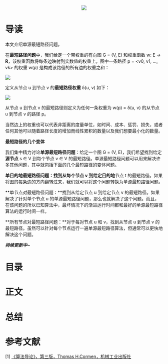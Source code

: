 <div align="center"><img src="https://gitee.com/struggle3014/picBed/raw/master/name_code.png"></div>

# 导读

本文介绍单源最短路径问题。

在**最短路径问题**中，我们给定一个带权重的有向图 G = (V, E) 和权重函数 w: E -> **R**，该权重函数将每条边映射到实数值的权重上。图中一条路径 p = <v0, v1, ..., vk> 的权重 w(p) 是构成该路径的所有边的权重之和：

<img src="http://latex.codecogs.com/svg.latex?w(p)=\sum_{i=1}^{k}w(v_{i-1}, v_{i})">

定义从节点 u 到节点 v 的**最短路径权重** δ(u, v) 如下：

<img src="http://latex.codecogs.com/svg.latex?\delta(u, v) = \begin{cases} min\{w(p):u->v\}, if \, exists \, a \, path \, from \, u \, node \, to \, v \, node \\ \infty, others \end{cases}">

从节点 u 到节点 v 的最短路径则定义为任何一条权重为 w(p) = δ(u, v) 的从节点 u 到节点 v 的路径 p。

当然边上的权重也可以代表非距离的度量单位，如时间、成本、惩罚、损失，或者任何其他可以随着路径长度的增加而线性累积的数量以及我们想要最小化的数量。

**最短路径的几个变体**

我们集中精力讨论**单源最短路径问题**：给定一个图 G = (V, E)，我们希望找到给定**源节点** s  ∈ V 到每个节点 v  ∈  V 的最短路径。单源最短路径问题可以用来解决许多其他问题，其中就包括下面的几个最短路径的变体问题。

**单目的地最短路径问题：**找到从每个节点 v 到给定**目的地**节点 t 的最短路径。如果将图的每条边的方向翻转过来，我们就可以将这个问题转换为单源最短路径问题。

**单节点对最短路径问题：**找到从给定节点 u 到给定节点 v 的最短路径。如果解决了针对单个节点 u 的单源最短路径问题，那么也就解决了这个问题。而且，在该问题的所以已知算法中，最坏情况下的渐进运行时间都和最好的单源最短路径算法的运行时间一样。

**所有节点对最短路径问题：**对于每对节点 u 和 v，找到从节点 u 到节点 v 的最短路径。虽然可以针对每个节点运行一遍单源最短路径算法，但通常可以更快地解决这个问题。

***持续更新中~***



# 目录



# 正文



# 总结



# 参考文献

[1] [《算法导论》，第三版，Thomas H.Cormen，机械工业出版社](https://99baiduyun.com/baidu/算法导论)